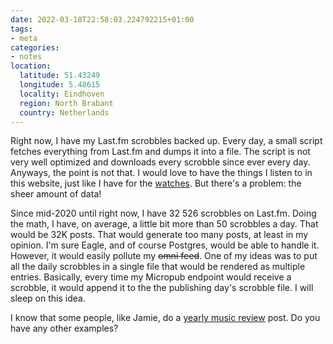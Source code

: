 ```yaml
---
date: 2022-03-18T22:58:03.224792215+01:00
tags:
- meta
categories:
- notes
location:
  latitude: 51.43249
  longitude: 5.48615
  locality: Eindhoven
  region: North Brabant
  country: Netherlands
---
```


Right now, I have my Last.fm scrobbles backed up. Every day, a small script fetches everything from Last.fm and dumps it into a file. The script is not very well optimized and downloads every scrobble since ever every day. Anyways, the point is not that. I would love to have the things I listen to in this website, just like I have for the [watches](/watches). But there's a problem: the sheer amount of data!

Since mid-2020 until right now, I have 32 526 scrobbles on Last.fm. Doing the math, I have, on average, a little bit more than 50 scrobbles a day. That would be 32K posts. That would generate too many posts, at least in my opinion. I'm sure Eagle, and of course Postgres, would be able to handle it. However, it would easily pollute my ~~omni feed~~. One of my ideas was to put all the daily scrobbles in a single file that would be rendered as multiple entries. Basically, every time my Micropub endpoint would receive a scrobble, it would append it to the the publishing day's scrobble file. I will sleep on this idea.

I know that some people, like Jamie, do a [yearly music review](https://www.jvt.me/series/music-in-review/) post. Do you have any other examples?
